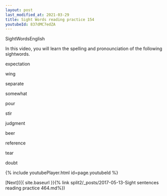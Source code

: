 ```yaml
---
layout: post
last_modified_at: 2021-03-29
title: Sight Words reading practice 154
youtubeId: 837dMC7edZA
---
```

 
 
SightWordsEnglish

In this video, you will learn the spelling and pronounciation of the following sightwords.

expectation

wing

separate

somewhat

pour

stir

judgment

beer

reference

tear

doubt

 
{% include youtubePlayer.html id=page.youtubeId %}
 
 

[Next]({{ site.baseurl }}{% link  split2/_posts/2017-05-13-Sight sentences reading practice 464.md%})
 
